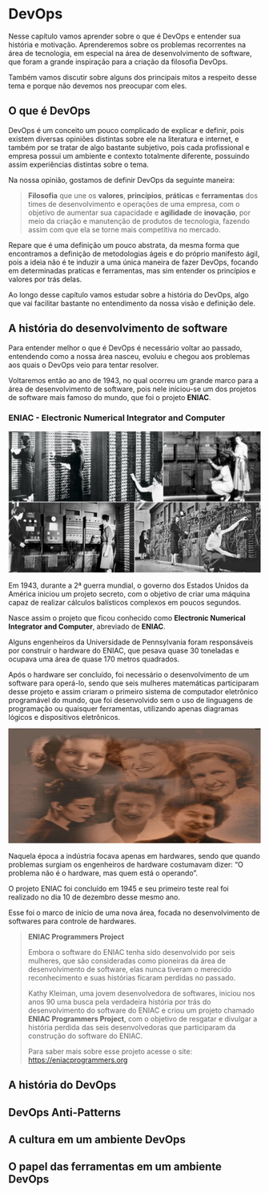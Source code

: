 # DevOps

Nesse capítulo vamos aprender sobre o que é DevOps e entender sua história e motivação. Aprenderemos sobre os problemas recorrentes na área de tecnologia, em especial na área de desenvolvimento de software, que foram a grande inspiração para a criação da filosofia DevOps.

Também vamos discutir sobre alguns dos principais mitos a respeito desse tema e porque não devemos nos preocupar com eles.

## O que é DevOps

DevOps é um conceito um pouco complicado de explicar e definir, pois existem diversas opiniões distintas sobre ele na literatura e internet, e também por se tratar de algo bastante subjetivo, pois cada profissional e empresa possui um ambiente e contexto totalmente diferente, possuindo assim experiências distintas sobre o tema.

Na nossa opinião, gostamos de definir DevOps da seguinte maneira:

> **Filosofia** que une os **valores**, **princípios**, **práticas** e **ferramentas** dos times de desenvolvimento e operações de uma empresa, com o objetivo de aumentar sua capacidade e **agilidade** de **inovação**, por meio da criação e manutenção de produtos de tecnologia, fazendo assim com que ela se torne mais competitiva no mercado.

Repare que é uma definição um pouco abstrata, da mesma forma que encontramos a definição de metodologias ágeis e do próprio manifesto ágil, pois a ideia não é te induzir a uma única maneira de fazer DevOps, focando em determinadas praticas e ferramentas, mas sim entender os princípios e valores por trás delas.

Ao longo desse capítulo vamos estudar sobre a história do DevOps, algo que vai facilitar bastante no entendimento da nossa visão e definição dele.

## A história do desenvolvimento de software

Para entender melhor o que é DevOps é necessário voltar ao passado, entendendo como a nossa área nasceu, evoluiu e chegou aos problemas aos quais o DevOps veio para tentar resolver.

Voltaremos então ao ano de 1943, no qual ocorreu um grande marco para a área de desenvolvimento de software, pois nele iniciou-se um dos projetos de software mais famoso do mundo, que foi o projeto **ENIAC**.

### ENIAC - Electronic Numerical Integrator and Computer

![Fotos do computador ENIAC](imagens/capitulo-02/eniac.png)

Em 1943, durante a 2ª guerra mundial, o governo dos Estados Unidos da América iniciou um projeto secreto, com o objetivo de criar uma máquina capaz de realizar cálculos balísticos complexos em poucos segundos.

Nasce assim o projeto que ficou conhecido como **Electronic Numerical Integrator and Computer**, abreviado de **ENIAC**.

Alguns engenheiros da Universidade de Pennsylvania foram responsáveis por construir o hardware do ENIAC, que pesava quase 30 toneladas e ocupava uma área de quase 170 metros quadrados.

Após o hardware ser concluído, foi necessário o desenvolvimento de um software para operá-lo, sendo que seis mulheres matemáticas participaram desse projeto e assim criaram o primeiro sistema de computador eletrônico programável do mundo, que foi desenvolvido sem o uso de linguagens de programação ou quaisquer ferramentas, utilizando apenas diagramas lógicos e dispositivos eletrônicos.

![Foto das seis desenvolvedoras do software do ENIAC](imagens/capitulo-02/eniac-devs.png)

Naquela época a indústria focava apenas em hardwares, sendo que quando problemas surgiam os engenheiros de hardware costumavam dizer: “O problema não é o hardware, mas quem está o operando”.

O projeto ENIAC foi concluído em 1945 e seu primeiro teste real foi realizado no dia 10 de dezembro desse mesmo ano.

Esse foi o marco de início de uma nova área, focada no desenvolvimento de softwares para controle de hardwares.

> **ENIAC Programmers Project**
> 
> Embora o software do ENIAC tenha sido desenvolvido por seis mulheres, que são consideradas como pioneiras da área de desenvolvimento de software, elas nunca tiveram o merecido reconhecimento e suas histórias ficaram perdidas no passado.
>
> Kathy Kleiman, uma jovem desenvolvedora de softwares, iniciou nos anos 90 uma busca pela verdadeira história por trás do desenvolvimento do software do ENIAC e criou um projeto chamado **ENIAC Programmers Project**, com o objetivo de resgatar e divulgar a história perdida das seis desenvolvedoras que participaram da construção do software do ENIAC.
>
> Para saber mais sobre esse projeto acesse o site: https://eniacprogrammers.org


## A história do DevOps

## DevOps Anti-Patterns

## A cultura em um ambiente DevOps

## O papel das ferramentas em um ambiente DevOps
